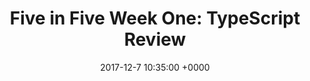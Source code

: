---
layout: post
title:  "Five in Five Week One: TypeScript Review"
date: 2017-12-7 10:35:00 +0000
categories: Challenge
---